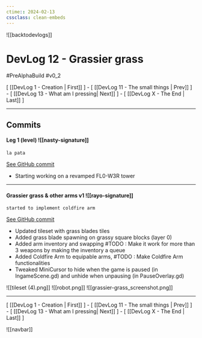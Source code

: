 ```yaml
---
ctime:: 2024-02-13
cssclass: clean-embeds
---
```

![[backtodevlogs]]
# DevLog 12 - Grassier grass

#PreAlphaBuild #v0_2

\[ [[DevLog 1 - Creation | First]] \] - \[ [[DevLog 11 - The small things | Prev]] \] - \[ [[DevLog 13 - What am I pressing| Next]] \] - \[ [[DevLog X - The End | Last]] \]

---

## Commits

#### Leg 1 (level) ![[nasty-signature]]
```
la pata
```
[See GitHub commit](https://github.com/RayoROAR/GreenTop/commit/b399c36431b8072691332c7b2e1ce3639688ca35)

- Starting working on a revamped FL0-W3R tower

---

#### Grassier grass & other arms v1 ![[rayo-signature]]
```
started to implement coldfire arm
```
[See GitHub commit](https://github.com/RayoROAR/GreenTop/commit/692a1fc54d0ed37a7006cc49c1e101ca8c380c22)

- Updated tileset with grass blades tiles
- Added grass blade spawning on grassy square blocks (layer 0)
- Added arm inventory and swapping #TODO : Make it work for more than 3 weapons by making the inventory a queue
- Added Coldfire Arm to equipable arms, #TODO : Make Coldfire Arm functionalities
- Tweaked MiniCursor to hide when the game is paused (in IngameScene.gd) and unhide when unpausing (in PauseOverlay.gd)

![[tileset (4).png]] ![[robot.png]]
![[grassier-grass_screenshot.png]]

---

\[ [[DevLog 1 - Creation | First]] \] - \[ [[DevLog 11 - The small things | Prev]] \] - \[ [[DevLog 13 - What am I pressing| Next]] \] - \[ [[DevLog X - The End | Last]] \]

![[navbar]]